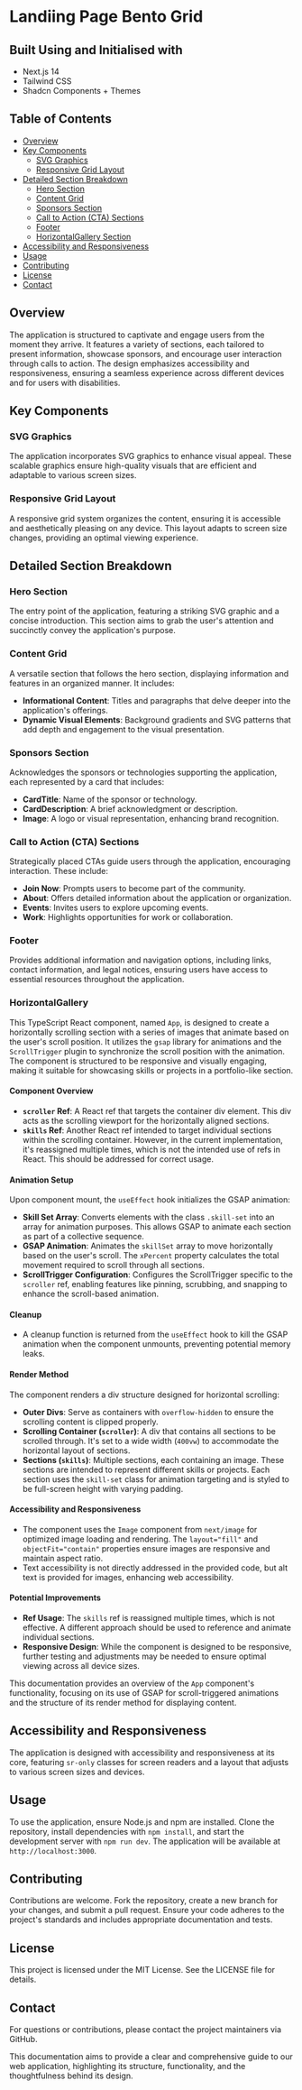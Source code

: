 # Landiing Page Bento Grid 

## Built Using and Initialised with 
- Next.js 14 
- Tailwind CSS
- Shadcn Components + Themes

## Table of Contents

- [Overview](#overview)
- [Key Components](#key-components)
  - [SVG Graphics](#svg-graphics)
  - [Responsive Grid Layout](#responsive-grid-layout)
- [Detailed Section Breakdown](#detailed-section-breakdown)
  - [Hero Section](#hero-section)
  - [Content Grid](#content-grid)
  - [Sponsors Section](#sponsors-section)
  - [Call to Action (CTA) Sections](#call-to-action-cta-sections)
  - [Footer](#footer)
  - [HorizontalGallery Section](#horizontal-gallery)
- [Accessibility and Responsiveness](#accessibility-and-responsiveness)
- [Usage](#usage)
- [Contributing](#contributing)
- [License](#license)
- [Contact](#contact)

## Overview

The application is structured to captivate and engage users from the moment they arrive. It features a variety of sections, each tailored to present information, showcase sponsors, and encourage user interaction through calls to action. The design emphasizes accessibility and responsiveness, ensuring a seamless experience across different devices and for users with disabilities.

## Key Components

### SVG Graphics

The application incorporates SVG graphics to enhance visual appeal. These scalable graphics ensure high-quality visuals that are efficient and adaptable to various screen sizes.

### Responsive Grid Layout

A responsive grid system organizes the content, ensuring it is accessible and aesthetically pleasing on any device. This layout adapts to screen size changes, providing an optimal viewing experience.

## Detailed Section Breakdown

### Hero Section

The entry point of the application, featuring a striking SVG graphic and a concise introduction. This section aims to grab the user's attention and succinctly convey the application's purpose.

### Content Grid

A versatile section that follows the hero section, displaying information and features in an organized manner. It includes:

- **Informational Content**: Titles and paragraphs that delve deeper into the application's offerings.
- **Dynamic Visual Elements**: Background gradients and SVG patterns that add depth and engagement to the visual presentation.

### Sponsors Section

Acknowledges the sponsors or technologies supporting the application, each represented by a card that includes:

- **CardTitle**: Name of the sponsor or technology.
- **CardDescription**: A brief acknowledgment or description.
- **Image**: A logo or visual representation, enhancing brand recognition.

### Call to Action (CTA) Sections

Strategically placed CTAs guide users through the application, encouraging interaction. These include:

- **Join Now**: Prompts users to become part of the community.
- **About**: Offers detailed information about the application or organization.
- **Events**: Invites users to explore upcoming events.
- **Work**: Highlights opportunities for work or collaboration.

### Footer

Provides additional information and navigation options, including links, contact information, and legal notices, ensuring users have access to essential resources throughout the application.

### HorizontalGallery 
This TypeScript React component, named `App`, is designed to create a horizontally scrolling section with a series of images that animate based on the user's scroll position. It utilizes the `gsap` library for animations and the `ScrollTrigger` plugin to synchronize the scroll position with the animation. The component is structured to be responsive and visually engaging, making it suitable for showcasing skills or projects in a portfolio-like section.

#### Component Overview

- **`scroller` Ref**: A React ref that targets the container div element. This div acts as the scrolling viewport for the horizontally aligned sections.
- **`skills` Ref**: Another React ref intended to target individual sections within the scrolling container. However, in the current implementation, it's reassigned multiple times, which is not the intended use of refs in React. This should be addressed for correct usage.

#### Animation Setup

Upon component mount, the `useEffect` hook initializes the GSAP animation:

- **Skill Set Array**: Converts elements with the class `.skill-set` into an array for animation purposes. This allows GSAP to animate each section as part of a collective sequence.
- **GSAP Animation**: Animates the `skillSet` array to move horizontally based on the user's scroll. The `xPercent` property calculates the total movement required to scroll through all sections.
- **ScrollTrigger Configuration**: Configures the ScrollTrigger specific to the `scroller` ref, enabling features like pinning, scrubbing, and snapping to enhance the scroll-based animation.

#### Cleanup

- A cleanup function is returned from the `useEffect` hook to kill the GSAP animation when the component unmounts, preventing potential memory leaks.

#### Render Method

The component renders a div structure designed for horizontal scrolling:

- **Outer Divs**: Serve as containers with `overflow-hidden` to ensure the scrolling content is clipped properly.
- **Scrolling Container (`scroller`)**: A div that contains all sections to be scrolled through. It's set to a wide width (`400vw`) to accommodate the horizontal layout of sections.
- **Sections (`skills`)**: Multiple sections, each containing an image. These sections are intended to represent different skills or projects. Each section uses the `skill-set` class for animation targeting and is styled to be full-screen height with varying padding.

#### Accessibility and Responsiveness

- The component uses the `Image` component from `next/image` for optimized image loading and rendering. The `layout="fill"` and `objectFit="contain"` properties ensure images are responsive and maintain aspect ratio.
- Text accessibility is not directly addressed in the provided code, but alt text is provided for images, enhancing web accessibility.

#### Potential Improvements

- **Ref Usage**: The `skills` ref is reassigned multiple times, which is not effective. A different approach should be used to reference and animate individual sections.
- **Responsive Design**: While the component is designed to be responsive, further testing and adjustments may be needed to ensure optimal viewing across all device sizes.

This documentation provides an overview of the `App` component's functionality, focusing on its use of GSAP for scroll-triggered animations and the structure of its render method for displaying content.

## Accessibility and Responsiveness

The application is designed with accessibility and responsiveness at its core, featuring `sr-only` classes for screen readers and a layout that adjusts to various screen sizes and devices.

## Usage

To use the application, ensure Node.js and npm are installed. Clone the repository, install dependencies with `npm install`, and start the development server with `npm run dev`. The application will be available at `http://localhost:3000`.

## Contributing

Contributions are welcome. Fork the repository, create a new branch for your changes, and submit a pull request. Ensure your code adheres to the project's standards and includes appropriate documentation and tests.

## License

This project is licensed under the MIT License. See the LICENSE file for details.

## Contact

For questions or contributions, please contact the project maintainers via GitHub.

This documentation aims to provide a clear and comprehensive guide to our web application, highlighting its structure, functionality, and the thoughtfulness behind its design.
